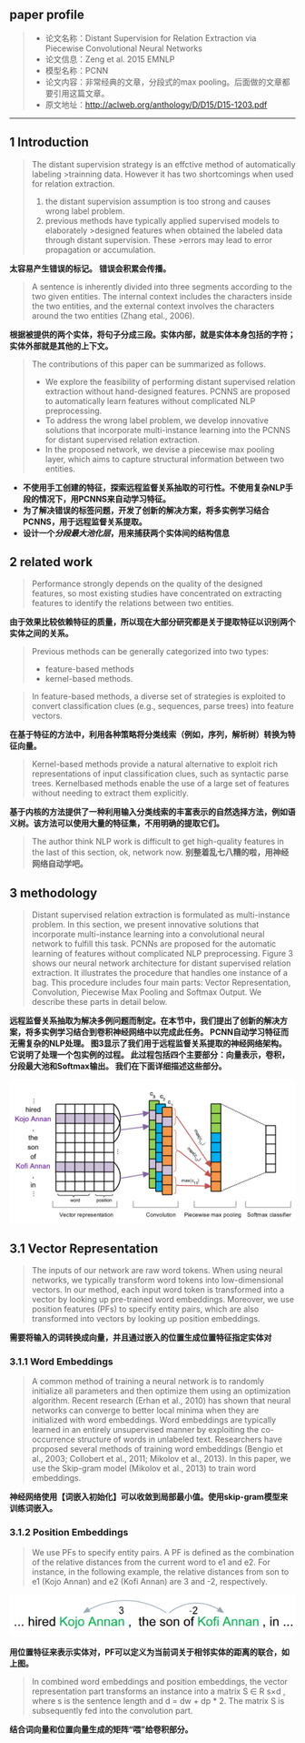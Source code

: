 ## paper profile
>- 论文名称：Distant Supervision for Relation Extraction via Piecewise Convolutional Neural Networks
>- 论文信息：Zeng et al. 2015 EMNLP
>- 模型名称：PCNN
>- 论文内容：非常经典的文章，分段式的max pooling。后面做的文章都要引用这篇文章。
>- 原文地址：http://aclweb.org/anthology/D/D15/D15-1203.pdf
___
## 1 Introduction  
>The distant supervision strategy is an effctive method of automatically labeling >trainning data. However it has two shortcomings when used for relation extraction.
>  1. the distant supervision assumption is too strong and causes wrong label problem.
>  2. previous methods have typically applied supervised models to elaborately >designed features when obtained the labeled data through distant supervision. These >errors may lead to error propagation or accumulation.  

  **太容易产生错误的标记。**
  **错误会积累会传播。**

>A sentence is inherently divided into three segments according to the two given entities. The internal context includes the characters inside
the two entities, and the external context involves the characters around the two entities (Zhang etal., 2006).

**根据被提供的两个实体，将句子分成三段。实体内部，就是实体本身包括的字符；实体外部就是其他的上下文。**

>The contributions of this paper can be summarized as follows.  
>  - We explore the feasibility of performing distant supervised relation extraction without hand-designed features. PCNNS are proposed to automatically learn features without complicated NLP preprocessing.
>  - To address the wrong label problem, we develop innovative solutions that incorporate multi-instance learning into the PCNNS for distant supervised relation extraction.
>  - In the proposed network, we devise a piecewise max pooling layer, which aims to capture structural information between two entities.

- **不使用手工创建的特征，探索远程监督关系抽取的可行性。不使用复杂NLP手段的情况下，用PCNNS来自动学习特征。**
- **为了解决错误的标签问题，开发了创新的解决方案，将多实例学习结合PCNNS，用于远程监督关系提取。**
- **设计一个*分段最大池化层*，用来捕获两个实体间的结构信息**

## 2  related work

>Performance strongly depends on the quality of the designed features, so most existing studies have concentrated on extracting features to identify the relations between two entities.

**由于效果比较依赖特征的质量，所以现在大部分研究都是关于提取特征以识别两个实体之间的关系。**

>Previous methods can be generally categorized into two types:
>  - feature-based methods
>  - kernel-based methods.

>In feature-based methods, a diverse set of strategies is exploited to convert classification clues (e.g., sequences, parse trees) into feature vectors.

**在基于特征的方法中，利用各种策略将分类线索（例如，序列，解析树）转换为特征向量。**

>Kernel-based methods provide a natural alternative to exploit rich representations of input classification clues, such as syntactic parse trees. Kernelbased methods enable the use of a large set of features without needing to extract them explicitly.

**基于内核的方法提供了一种利用输入分类线索的丰富表示的自然选择方法，例如语义树。该方法可以使用大量的特征集，不用明确的提取它们。**

>The author think NLP work is difficult to get high-quality features in the last of this section, ok, network now.
**别整着乱七八糟的啦，用神经网络自动学吧。**

## 3  methodology
>Distant supervised relation extraction is formulated as multi-instance problem. In this section, we present innovative solutions that incorporate multi-instance learning into a convolutional neural network to fulfill this task. PCNNs are proposed for the automatic learning of features without complicated NLP preprocessing. Figure 3 shows our neural network architecture for distant supervised relation extraction. It illustrates the procedure that handles one instance of a bag. This procedure includes four main parts: Vector Representation, Convolution, Piecewise Max Pooling and Softmax Output. We describe these parts in detail below.

**远程监督关系抽取为解决多例问题而制定。在本节中，我们提出了创新的解决方案，将多实例学习结合到卷积神经网络中以完成此任务。 PCNN自动学习特征而无需复杂的NLP处理。 图3显示了我们用于远程监督关系提取的神经网络架构。 它说明了处理一个包实例的过程。 此过程包括四个主要部分：向量表示，卷积，分段最大池和Softmax输出。 我们在下面详细描述这些部分。**

![算法框架图](..\img\paper_01_01.png)
## 3.1  Vector Representation

>The inputs of our network are raw word tokens. When using neural networks, we typically transform word tokens into low-dimensional vectors. In our method, each input word token is transformed into a vector by looking up pre-trained word embeddings. Moreover, we use position features (PFs) to specify entity pairs, which are also transformed into vectors by looking up position embeddings.

**需要将输入的词转换成向量，并且通过嵌入的位置生成位置特征指定实体对**

### 3.1.1 Word Embeddings
>A common method of training a neural network is to randomly initialize all parameters and then optimize them using an optimization algorithm. Recent research (Erhan et al., 2010) has shown that neural networks can converge to better local minima when they are initialized with word embeddings. Word embeddings are typically learned in an entirely unsupervised manner by exploiting the co-occurrence structure of words in unlabeled text. Researchers have proposed several methods of training word embeddings (Bengio et al., 2003; Collobert et al., 2011; Mikolov et al., 2013). In this paper, we use the Skip-gram model (Mikolov et al., 2013) to train word embeddings.

**神经网络使用【词嵌入初始化】可以收敛到局部最小值。使用skip-gram模型来训练词嵌入。**

### 3.1.2  Position Embeddings
>We use PFs to specify entity pairs. A PF is defined as the combination of the relative distances from the current word to e1 and e2. For instance, in the following example, the relative distances from son to e1 (Kojo Annan) and e2 (Kofi Annan) are 3 and -2, respectively.

![词位置](..\img\paper_01_positionEmbedding.png)

**用位置特征来表示实体对，PF可以定义为当前词关于相邻实体的距离的联合，如上图。**

>In combined word embeddings and position embeddings, the vector representation part transforms an instance into a matrix S ∈ R s×d , where s is the sentence length and d = dw + dp * 2. The matrix S is subsequently fed into the convolution part.

**结合词向量和位置向量生成的矩阵“喂”给卷积部分。**
